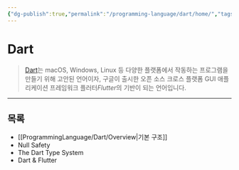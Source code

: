 ```yaml
---
{"dg-publish":true,"permalink":"/programming-language/dart/home/","tags":["Dart","Flutter","프로그래밍언어"],"created":"2024-02-06T20:35:19.173+09:00","updated":"2024-07-10T16:28:50.274+09:00"}
---
```



# Dart

> [Dart](https://dart.dev)는 macOS, Windows, Linux 등 다양한 플랫폼에서 작동하는 프로그램을 만들기 위해 고안된 언어이자, 구글이 출시한 오픈 소스 크로스 플랫폼 GUI 애플리케이션 프레임워크 플러터*Flutter*의 기반이 되는 언어입니다.

---

## 목록

+ [[ProgrammingLanguage/Dart/Overview\|기본 구조]]
+ Null Safety
+ The Dart Type System
+ Dart & Flutter